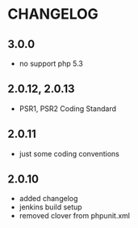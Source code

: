 # CHANGELOG

## 3.0.0

- no support php 5.3

## 2.0.12, 2.0.13

- PSR1, PSR2 Coding Standard

## 2.0.11

- just some coding conventions

## 2.0.10

- added changelog
- jenkins build setup
- removed clover from phpunit.xml